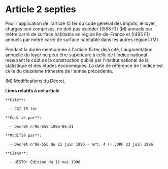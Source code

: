# Article 2 septies

Pour l'application de l'article 15 ter du code général des impôts, le loyer, charges non comprises, ne doit pas excéder ((558
F)) (M) annuels par mètre carré de surface habitable en région Ile-de-France et ((495 F)) annuels par mètre carré de surface
habitable dans les autres régions (M).

Pendant la durée mentionnée à l'article 15 ter déjà cité, l'augmentation annuelle du loyer ne peut être supérieure à celle de
l'indice national mesurant le coût de la construction publié par l'Institut national de la statistique et des études
économiques. La date de référence de l'indice est celle du deuxième trimestre de l'année précédente.

(M) Modifications du Décret.

**Liens relatifs à cet article**

	**Cite**:

	  - CGI 15 ter

	**Codifié par**:

	  - Décret n°96-556 1996-06-21

	**Modifié par**:

	  - Décret n°96-556 du 21 juin 1995 - art. 4 () JORF 23 juin 1996

	**Liens**:

	  - HISTO: Edition du 12 mai 1996
